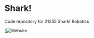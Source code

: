 # Shark!

Code repository for 21235 Shark! Robotics

[![Website](https://sharkrobotics.godaddysites.com/)

